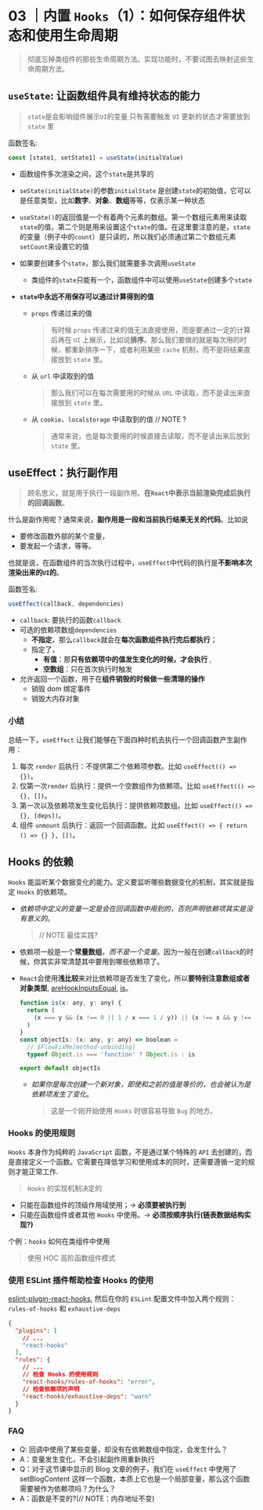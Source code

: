 # 03 ｜内置 `Hooks`（1）：如何保存组件状态和使用生命周期

> 彻底忘掉类组件的那些生命周期方法。实现功能时，不要试图去映射这些生命周期方法。

## `useState`: 让函数组件具有维持状态的能力

> `state`是会影响组件展示`UI`的变量
> 只有需要触发 `UI` 更新的状态才需要放到 `state` 里

函数签名:

```js
const [state1, setState1] = useState(initialValue)
```

- 函数组件多次渲染之间，这个`state`是共享的
- `seState(initialState)`的参数`initialState` 是创建`state`的初始值，它可以是任意类型，比如**数字**、**对象**、**数组**等等，仅表示某一种状态

- `useState()`的返回值是一个有着两个元素的数组。第一个数组元素用来读取`state`的值，第二个则是用来设置这个`state`的值。在这里要注意的是，`state`的变量（例子中的`count`）是只读的，所以我们必须通过第二个数组元素`setCount`来设置它的值

- 如果要创建多个`state`，那么我们就需要多次调用`useState`

  - 类组件的`state`只能有一个，函数组件中可以使用`useState`创建多个`state`

- **`state`中永远不用保存可以通过计算得到的值**

  - `props` 传递过来的值
    > 有时候 `props` 传递过来的值无法直接使用，而是要通过一定的计算后再在 `UI` 上展示，比如说**排序**。那么我们要做的就是每次用的时候，都重新排序一下，或者利用某些 `cache` 机制，而不是将结果直接放到 `state` 里。
  - 从 `url` 中读取到的值

    > 那么我们可以在每次需要用的时候从 `URL` 中读取，而不是读出来直接放到 `state` 里。

  - 从 `cookie`、`localstorage` 中读取到的值 // NOTE ?
    > 通常来说，也是每次要用的时候直接去读取，而不是读出来后放到 `state` 里。

## useEffect：执行副作用

> 顾名思义，就是用于执行一段副作用。**在`React`中表示当前渲染完成后执行的回调函数**。

什么是副作用呢？通常来说，**副作用是一段和当前执行结果无关的代码**。比如说

- 要修改函数外部的某个变量，
- 要发起一个请求，等等。

也就是说，在函数组件的当次执行过程中，`useEffect`中代码的执行是**不影响本次渲染出来的`UI`的**。

函数签名:

```js
useEffect(callback, dependencies)
```

- `callback`: 要执行的函数`callback`
- 可选的依赖项数组`dependencies`
  - **不指定**，那么`callback`就会在**每次函数组件执行完后都执行**；
  - 指定了，
    - **有值**：那**只有依赖项中的值发生变化的时候，才会执行** ,
    - **空数组**：只在首次执行时触发
- 允许返回一个函数，用于在**组件销毁的时候做一些清理的操作**
  - 销毁 dom 绑定事件
  - 销毁大内存对象

### 小结

总结一下，`useEffect` 让我们能够在下面四种时机去执行一个回调函数产生副作用：

1. 每次 `render` 后执行：不提供第二个依赖项参数。比如
   `useEffect(() => {})`。
2. 仅第一次`render` 后执行：提供一个空数组作为依赖项。比如
   `useEffect(() => {}, [])`。
3. 第一次以及依赖项发生变化后执行：提供依赖项数组。比如
   `useEffect(() => {}, [deps])`。
4. 组件 `unmount` 后执行：返回一个回调函数。比如
   `useEffect() => { return () => {} }, [])`。

## Hooks 的依赖

`Hooks` 能监听某个数据变化的能力。定义要监听哪些数据变化的机制，其实就是指定 `Hooks` 的依赖项。

- _依赖项中定义的变量一定是会在回调函数中用到的，否则声明依赖项其实是没有意义的_。
  > // NOTE 最佳实践?
- 依赖项一般是一个**常量数组**，_而不是一个变量_。因为一般在创建`callback`的时候，你其实非常清楚其中要用到哪些依赖项了。
- `React`会使用**浅比较**来对比依赖项是否发生了变化，所以**要特别注意数组或者对象类型**, [areHookInputsEqual](https://github.com/facebook/react/blob/c08d8b8041a1fa2eba423cdb0398dfbc6402a5bc/packages/react-reconciler/src/ReactFiberHooks.new.js#L370), [is](https://github.com/facebook/react/blob/c08d8b8041a1fa2eba423cdb0398dfbc6402a5bc/packages/shared/objectIs.js#L14)。

  ```js
  function is(x: any, y: any) {
    return (
      (x === y && (x !== 0 || 1 / x === 1 / y)) || (x !== x && y !== y) // eslint-disable-line no-self-compare
    )
  }
  const objectIs: (x: any, y: any) => boolean =
    // $FlowFixMe[method-unbinding]
    typeof Object.is === 'function' ? Object.is : is

  export default objectIs
  ```

  - _如果你是每次创建一个新对象，即使和之前的值是等价的，也会被认为是依赖项发生了变化_。
    > 这是一个刚开始使用 `Hooks` 时很容易导致 `Bug` 的地方。

### Hooks 的使用规则

`Hooks` 本身作为纯粹的 `JavaScript` 函数，不是通过某个特殊的 `API` 去创建的，而是直接定义一个函数。它需要在降低学习和使用成本的同时，还需要遵循一定的规则才能正常工作.

> `Hooks` 的实现机制决定的

- 只能在函数组件的顶级作用域使用；-> **必须要被执行到**
- 只能在函数组件或者其他 `Hooks` 中使用。-> **必须按顺序执行(链表数据结构实现?)**

个例：`hooks` 如何在类组件中使用

> 使用 HOC 高阶函数组件模式

### 使用 ESLint 插件帮助检查 Hooks 的使用

[eslint-plugin-react-hooks](https://www.npmjs.com/package/eslint-plugin-react-hooks), 然后在你的 `ESLint` 配置文件中加入两个规则：`rules-of-hooks` 和 `exhaustive-deps`

```json
{
  "plugins": [
    // ...
    "react-hooks"
  ],
  "rules": {
    // ...
    // 检查 Hooks 的使用规则
    "react-hooks/rules-of-hooks": "error",
    // 检查依赖项的声明
    "react-hooks/exhaustive-deps": "warn"
  }
}
```

### FAQ

- Q: 回调中使用了某些变量，却没有在依赖数组中指定，会发生什么？
- A：变量发生变化，不会引起副作用重新执行
- Q：对于这节课中显示的 Blog 文章的例子，我们在 `useEffect` 中使用了 setBlogContent 这样一个函数，本质上它也是一个局部变量，那么这个函数需要被作为依赖项吗？为什么？
- A：函数是不变的?(// NOTE：内存地址不变)
